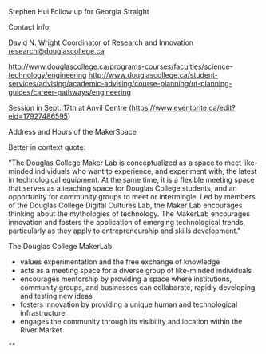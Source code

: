 Stephen Hui Follow up for Georgia Straight

Contact Info:

David N. Wright
Coordinator of Research and Innovation
research@douglascollege.ca	

http://www.douglascollege.ca/programs-courses/faculties/science-technology/engineering
http://www.douglascollege.ca/student-services/advising/academic-advising/course-planning/ut-planning-guides/career-pathways/engineering

Session in Sept. 17th at Anvil Centre (https://www.eventbrite.ca/edit?eid=17927486595)

Address and Hours of the MakerSpace

Better in context quote:

"The Douglas College Maker Lab is conceptualized as a space to meet like-minded individuals who want to experience, and experiment with, the latest in technological equipment. At the same time, it is a flexible meeting space that serves as a teaching space for Douglas College students, and an opportunity for community groups to meet or intermingle. Led by members of the Douglas College Digital Cultures Lab, the Maker Lab encourages thinking about the mythologies of technology. The MakerLab encourages innovation and fosters the application of emerging technological trends, particularly as they apply to entrepreneurship and skills development."

The Douglas College MakerLab:

- values experimentation and the free exchange of knowledge
- acts as a meeting space for a diverse group of like-minded individuals
- encourages mentorship by providing a space where institutions, community groups, and businesses can collaborate, rapidly developing and testing new ideas
- fosters innovation by providing a unique human and technological infrastructure
- engages the community through its visibility and location within the River Market


**
